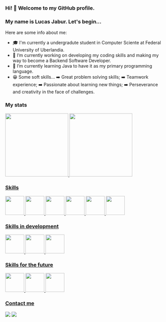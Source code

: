 ### Hi! 👋 Welcome to my GitHub profile.
### My name is Lucas Jabur. Let's begin...

Here are some info about me:

- 🎓 I'm currently a undergradute student in Computer Sciente at Federal University of Uberlandia.
- 🔭 I’m currently working on developing my coding skills and making my way to become a Backend Software Developer.
- 🌱 I’m currently learning Java to have it as my primary programming language.
- 😁 Some soft skills...
      ➡️ Great problem solving skills;
      ➡️ Teamwork experience;
      ➡️ Passionate about learning new things;
      ➡️ Perseverance and creativity in the face of challenges.


### My stats

<div>
<a href="https://github.com/lucasjabur">
<img loading="lazy" height="200em" src="https://github-readme-stats.vercel.app/api/top-langs/?username=lucasjabur&layout=compact&langs_count=7&theme=dark"/>
<img loading="lazy" height="200em" src="https://github-readme-stats.vercel.app/api?username=lucasjabur&show_icons=true&theme=dark&include_all_commits=true&count_private=true"/>
</div>


### Skills

<img height="60em" src="https://cdn.jsdelivr.net/gh/devicons/devicon/icons/python/python-original.svg" /> <img height="60em" src="https://cdn.jsdelivr.net/gh/devicons/devicon/icons/c/c-original.svg" /> <img height="60em" src="https://cdn.jsdelivr.net/gh/devicons/devicon/icons/git/git-original.svg" /> <img height="60em" src="https://cdn.jsdelivr.net/gh/devicons/devicon/icons/linux/linux-original.svg" /> <img height="60em" src="https://cdn.jsdelivr.net/gh/devicons/devicon/icons/github/github-original.svg" /> <img height="60em" src="https://cdn.jsdelivr.net/gh/devicons/devicon/icons/gitlab/gitlab-original.svg" />


### Skills in development

<img height="60em" src="https://cdn.jsdelivr.net/gh/devicons/devicon/icons/java/java-original.svg" /> <img height="60em" src="https://cdn.jsdelivr.net/gh/devicons/devicon/icons/spring/spring-original.svg" /> <img height="60em" src="https://cdn.jsdelivr.net/gh/devicons/devicon/icons/gradle/gradle-plain.svg" />


### Skills for the future

<img height="60em" src="https://cdn.jsdelivr.net/gh/devicons/devicon/icons/postgresql/postgresql-original.svg" /> <img height="60em" src="https://cdn.jsdelivr.net/gh/devicons/devicon/icons/docker/docker-original.svg" /> <img height="60em" src="https://cdn.jsdelivr.net/gh/devicons/devicon/icons/graphql/graphql-plain.svg" />


### Contact me

<div>
<a href = "mailto:lucascjabur02@gmail.com"><img loading="lazy" src="https://img.shields.io/badge/Gmail-D14836?style=for-the-badge&logo=gmail&logoColor=white" target="_blank"></a>
<a href="https://www.linkedin.com/in/lucas-cardoso-jabur" target="_blank"><img loading="lazy" src="https://img.shields.io/badge/-LinkedIn-%230077B5?style=for-the-badge&logo=linkedin&logoColor=white" target="_blank"></a>   
</div>

